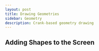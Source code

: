 ```yaml
---
layout: post
title: Drawing Geometries
sidebar: Geometry
description: Crank-based geometry drawing
---
```


## Adding Shapes to the Screen
